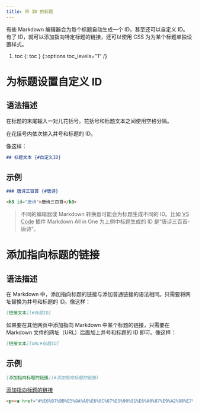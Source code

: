 ```yaml
---
title: 带 ID 的标题
---
```


有些 Markdown 编辑器会为每个标题自动生成一个 ID，甚至还可以自定义 ID。有了 ID，就可以添加指向特定标题的链接，还可以使用 CSS 为为某个标题单独设置样式。

1. toc
{: toc }
{::options toc_levels="1" /}

# 为标题设置自定义 ID

## 语法描述

在标题的末尾输入一对儿花括号。花括号和标题文本之间使用空格分隔。

在花括号内依次输入井号和标题的 ID。

像这样：

```markdown
## 标题文本 {#自定义ID}
```

## 示例

```markdown
### 唐诗三百首 {#唐诗}
```

```html
<h3 id="唐诗">唐诗三百首</h3>
```

> 不同的编辑器或 Markdown 转换器可能会为标题生成不同的 ID。比如 <abbr title="Visual Studio Code">VS Code</abbr> 插件 Markdown All in One 为上例中标题生成的 ID 是“唐诗三百首-唐诗”。

# 添加指向标题的链接

## 语法描述

在 Markdown 中，添加指向标题的链接与添加普通链接的语法相同。只需要将网址替换为井号和标题的 ID。像这样：

```markdown
[链接文本][#标题ID]
```

如果要在其他网页中添加指向 Markdown 中某个标题的链接，只需要在 Markdown 文件的网址（URL）后面加上井号和标题的 ID 即可。像这样：

```markdown
[链接文本][URL#标题ID]
```

## 示例

```markdown
[添加指向标题的链接](#添加指向标题的链接)
```

<div class='exmp'>
  <div class='exmp-container'>
    <p><a href="#%E6%B7%BB%E5%8A%A0%E6%8C%87%E5%90%91%E6%A0%87%E9%A2%98%E7%9A%84%E9%93%BE%E6%8E%A5">添加指向标题的链接</a></p>
  </div>
</div>

```html
<p><a href="#%E6%B7%BB%E5%8A%A0%E6%8C%87%E5%90%91%E6%A0%87%E9%A2%98%E7%9A%84%E9%93%BE%E6%8E%A5">添加指向标题的链接</a></p>
```
